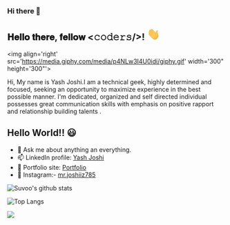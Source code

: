 ### Hi there 👋

<!--
**yashjoshi007/yashjoshi007** is a ✨ _special_ ✨ repository because its `README.md` (this file) appears on your GitHub profile.

Here are some ideas to get you started:

- 🔭 I’m currently working on ...
- 🌱 I’m currently learning ...
- 👯 I’m looking to collaborate on ...
- 🤔 I’m looking for help with ...
- 💬 Ask me about ...
- 📫 How to reach me: ...
- 😄 Pronouns: ...
- ⚡ Fun fact: ...
-->
<h2> 𝐇𝐞𝐥𝐥𝐨 𝐭𝐡𝐞𝐫𝐞, 𝐟𝐞𝐥𝐥𝐨𝐰 <𝚌𝚘𝚍𝚎𝚛𝚜/>! <img src="https://raw.githubusercontent.com/ABSphreak/ABSphreak/master/gifs/Hi.gif" width="30px"></h2>

<img align='right' src='https://media.giphy.com/media/p4NLw3I4U0idi/giphy.gif' width='300" height='300"'>

Hi, My name is Yash Joshi.I am a technical geek, highly determined and focused, seeking an opportunity to maximize experience in the best possible manner. I'm dedicated, organized and self directed individual possesses great communication skills with emphasis on positive rapport and relationship building talents . 

## Hello World!! 😃
- 💬 Ask me about anything an everything.
- 📫 LinkedIn profile: [Yash Joshi](https://www.linkedin.com/in/yash-joshi-b4351918b)
- 🎯 Portfolio site: [Portfolio](https://yashportfolio.netlify.app/)
- 🔔 Instagram:- [mr.joshiiz785](https://www.instagram.com/mr.joshiiz785/?igshid=1nbt1729p1y9j)



![Suvoo's github stats](https://github-readme-stats.vercel.app/api?username=yashjoshi007&&show_icons=true&title_color=ffffff&icon_color=bb2acf&text_color=daf7dc&bg_color=151515)

![Top Langs](https://github-readme-stats.vercel.app/api/top-langs/?username=yashjoshi007&title_color=ffffff&icon_color=bb2acf&text_color=daf7dc&bg_color=151515&layout=compact&hide=css)




![](https://komarev.com/ghpvc/?username=yashjoshi007&color=blue)
